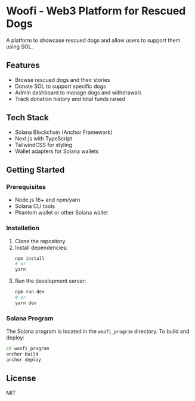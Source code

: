 # Woofi - Web3 Platform for Rescued Dogs

A platform to showcase rescued dogs and allow users to support them using SOL.

## Features

- Browse rescued dogs and their stories
- Donate SOL to support specific dogs
- Admin dashboard to manage dogs and withdrawals
- Track donation history and total funds raised

## Tech Stack

- Solana Blockchain (Anchor Framework)
- Next.js with TypeScript
- TailwindCSS for styling
- Wallet adapters for Solana wallets

## Getting Started

### Prerequisites

- Node.js 16+ and npm/yarn
- Solana CLI tools
- Phantom wallet or other Solana wallet

### Installation

1. Clone the repository
2. Install dependencies:
   ```bash
   npm install
   # or
   yarn
   ```
3. Run the development server:
   ```bash
   npm run dev
   # or
   yarn dev
   ```

### Solana Program

The Solana program is located in the `woofi_program` directory. To build and deploy:

```bash
cd woofi_program
anchor build
anchor deploy
```

## License

MIT
